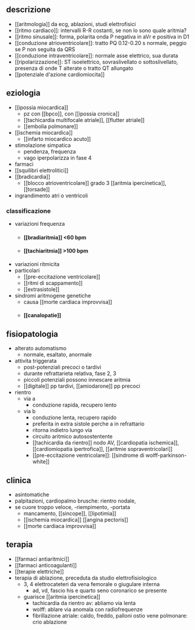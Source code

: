 ## descrizione
- [[aritmologia]] da ecg, ablazioni, studi elettrofisici
- [[ritmo cardiaco]]: intervalli R-R costanti, se non lo sono quale aritmia?
- [[ritmo sinusale]]: forma, polarita onda P negativa in aVr e positiva in D1
- [[conduzione atrioventricolare]]: tratto PQ 0.12-0.20 s normale, peggio se P non seguita da QRS
- [[conduzione intraventricolare]]: normale asse elettrico, sua durata
- [[ripolarizzazione]]: ST isoelettrico, sovraslivellato o sottoslivellato, presenza di onde T alterate o tratto QT allungato
- [[potenziale d'azione cardiomiocita]]

## eziologia
- [[ipossia miocardica]]
	- pz con [[bpco]], con [[ipossia cronica]]
	- [[tachicardia multifocale atriale]], [[flutter atriale]]
	- [[embolia polmonare]]
- [[ischemia miocardica]]
	- [[infarto miocardico acuto]]
- stimolazione simpatica
	- pendenza, frequenza
	- vago iperpolarizza in fase 4
- farmaci
- [[squilibri elettrolitici]]
- [[bradicardia]]
	- [[blocco atrioventricolare]] grado 3 [[aritmia ipercinetica]], [[torsade]]
- ingrandimento atri o ventricoli
### classificazione
- variazioni frequenza
	- #### [[bradiaritmia]] <60 bpm
	- #### [[tachiaritmia]] >100 bpm
- variazioni ritmicita
- particolari
	- [[pre-eccitazione ventricolare]]
	- [[ritmi di scappamento]]
	- [[extrasistole]]
- sindromi aritmogene genetiche
	- causa [[morte cardiaca improvvisa]]
	- #### [[canalopatie]]

## fisiopatologia
- alterato automatismo
	- normale, esaltato, anormale
- attivita triggerata
	- post-potenziali precoci o tardivi
	- durante refrattarieta relativa, fase 2, 3
	- piccoli potenziali possono innescare aritmia
	- [[digitale]] pp tardivi, [[amiodarone]] pp precoci
- rientro
	- via a
		- conduzione rapida, recupero lento
	- via b
		- conduzione lenta, recupero rapido
		- preferita in extra sistole perche a in refrattario
		- ritorna indietro lungo via
		- circuito aritmico autosostentente
		- [[tachicardia da rientro]] nodo AV, [[cardiopatia ischemica]], [[cardiomiopatia ipertrofica]], [[aritmie sopraventricolari]]
		- [[pre-eccitazione ventricolare]]: [[sindrome di wolff-parkinson-white]]

## clinica
- asintomatiche
- palpitazioni, cardiopalmo brusche: rientro nodale, 
- se cuore troppo veloce, -riempimento, -portata
	- mancamento, [[sincope]], [[lipotimia]]
	- [[ischemia miocardica]] [[angina pectoris]]
	- [[morte cardiaca improvvisa]]

## terapia
- [[farmaci antiaritmici]]
- [[farmaci anticoagulanti]]
- [[terapie elettriche]]
- terapia di ablazione, preceduta da studio elettrofisiologico
	- 3, 4 elettrocateteri da vena femorale o giugulare interna
		- ad, vd, fascio his e quarto seno coronarico se presente
	- guarisce [[aritmia ipercinetica]]
		- tachicardia da rientro av: abliamo via lenta
		- wolff: ablare via anomala con radiofrequenze
		- fibrillazione atriale: caldo, freddo, palloni ostio vene polmonare: crio ablazione